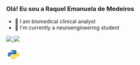 ### Olá! Eu sou a Raquel Emanuela de Medeiros 

- 🔬 I am biomedical clinical analyst
- 🧠 I'm currently a neuroengineering student
 <div>
  <a href="https://github.com/raquel-med">
  <img height="180em" src="https://github-readme-stats.vercel.app/api?username=raquel-med&show_icons=true&theme=cobalt&include_all_commits=true&count_private=true"/>
  <img height="130em" src="https://github-readme-stats.vercel.app/api/top-langs/?username=raquel-med&layout=compact&langs_count=7&theme=cobalt"/>
</div>
<div style="display: inline_block"><br>
  <img align="center" alt="Raquel-Python" height="30" width="40" src="https://raw.githubusercontent.com/devicons/devicon/master/icons/python/python-original.svg">
  
  ##
 
 </div>
